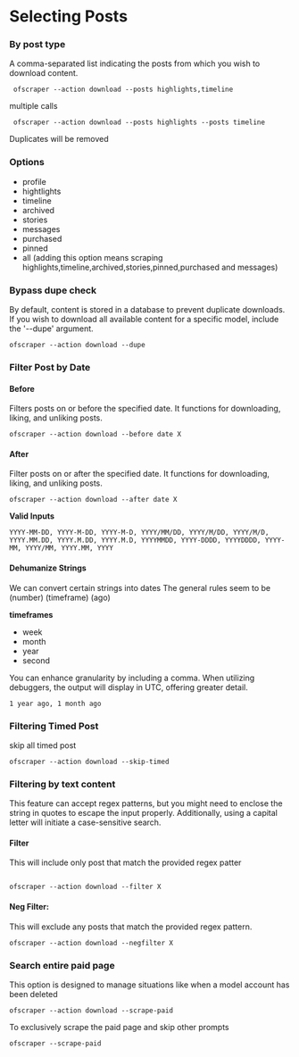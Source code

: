 # Selecting Posts

### By post type

A comma-separated list indicating the posts from which you wish to download content.

```
 ofscraper --action download --posts highlights,timeline
```

multiple calls

```
 ofscraper --action download --posts highlights --posts timeline
```

Duplicates will be removed

### Options

* profile
* hightlights
* timeline
* archived
* stories
* messages
* purchased
* pinned
* all (adding this option means scraping highlights,timeline,archived,stories,pinned,purchased and messages)

### Bypass dupe check

By default, content is stored in a database to prevent duplicate downloads. If you wish to download all available content for a specific model, include the '--dupe' argument.

```
ofscraper --action download --dupe
```

### Filter Post by Date

#### Before

Filters  posts on or before the specified date. It functions for downloading, liking, and unliking posts.

```
ofscraper --action download --before date X
```

#### After

Filter  posts on or after the specified date. It functions for downloading, liking, and unliking posts.

```
ofscraper --action download --after date X
```

**Valid Inputs**

`YYYY-MM-DD, YYYY-M-DD, YYYY-M-D, YYYY/MM/DD, YYYY/M/DD, YYYY/M/D, YYYY.MM.DD, YYYY.M.DD, YYYY.M.D, YYYYMMDD, YYYY-DDDD, YYYYDDDD, YYYY-MM, YYYY/MM, YYYY.MM, YYYY`

#### Dehumanize Strings

We can convert certain strings into dates The general rules seem to be (number) (timeframe) (ago)

**timeframes**

* week
* month
* year
* second

You can enhance granularity by including a comma. When utilizing debuggers, the output will display in UTC, offering greater detail.

```
1 year ago, 1 month ago
```

### Filtering Timed Post

skip all timed post

```
ofscraper --action download --skip-timed
```

### Filtering by text content

This feature can accept regex patterns, but you might need to enclose the string in quotes to escape the input properly. Additionally, using a capital letter will initiate a case-sensitive search.

#### Filter

This will include only post that match the provided regex patter

```

ofscraper --action download --filter X
```

#### Neg Filter:&#x20;

This will exclude any posts that match the provided regex pattern.

```
ofscraper --action download --negfilter X
```

### Search entire paid page

This option is designed to manage situations like when a model account has been deleted

```
ofscraper --action download --scrape-paid
```

To exclusively scrape the paid page and skip other prompts

```
ofscraper --scrape-paid
```

